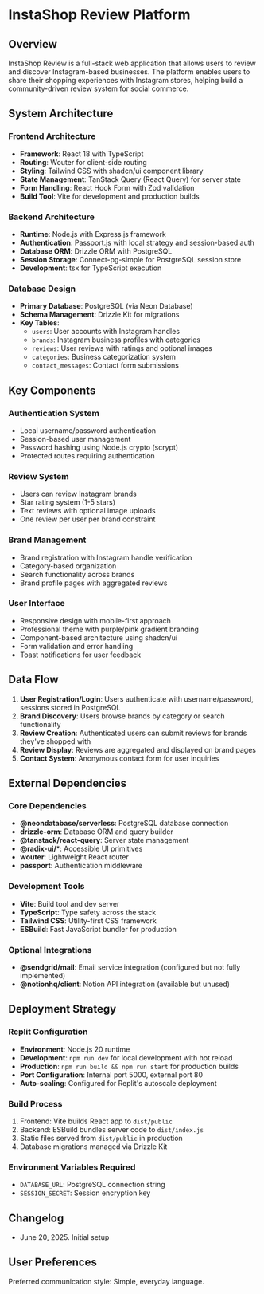 # InstaShop Review Platform

## Overview

InstaShop Review is a full-stack web application that allows users to review and discover Instagram-based businesses. The platform enables users to share their shopping experiences with Instagram stores, helping build a community-driven review system for social commerce.

## System Architecture

### Frontend Architecture
- **Framework**: React 18 with TypeScript
- **Routing**: Wouter for client-side routing
- **Styling**: Tailwind CSS with shadcn/ui component library
- **State Management**: TanStack Query (React Query) for server state
- **Form Handling**: React Hook Form with Zod validation
- **Build Tool**: Vite for development and production builds

### Backend Architecture
- **Runtime**: Node.js with Express.js framework
- **Authentication**: Passport.js with local strategy and session-based auth
- **Database ORM**: Drizzle ORM with PostgreSQL
- **Session Storage**: Connect-pg-simple for PostgreSQL session store
- **Development**: tsx for TypeScript execution

### Database Design
- **Primary Database**: PostgreSQL (via Neon Database)
- **Schema Management**: Drizzle Kit for migrations
- **Key Tables**:
  - `users`: User accounts with Instagram handles
  - `brands`: Instagram business profiles with categories
  - `reviews`: User reviews with ratings and optional images
  - `categories`: Business categorization system
  - `contact_messages`: Contact form submissions

## Key Components

### Authentication System
- Local username/password authentication
- Session-based user management
- Password hashing using Node.js crypto (scrypt)
- Protected routes requiring authentication

### Review System
- Users can review Instagram brands
- Star rating system (1-5 stars)
- Text reviews with optional image uploads
- One review per user per brand constraint

### Brand Management
- Brand registration with Instagram handle verification
- Category-based organization
- Search functionality across brands
- Brand profile pages with aggregated reviews

### User Interface
- Responsive design with mobile-first approach
- Professional theme with purple/pink gradient branding
- Component-based architecture using shadcn/ui
- Form validation and error handling
- Toast notifications for user feedback

## Data Flow

1. **User Registration/Login**: Users authenticate with username/password, sessions stored in PostgreSQL
2. **Brand Discovery**: Users browse brands by category or search functionality
3. **Review Creation**: Authenticated users can submit reviews for brands they've shopped with
4. **Review Display**: Reviews are aggregated and displayed on brand pages
5. **Contact System**: Anonymous contact form for user inquiries

## External Dependencies

### Core Dependencies
- **@neondatabase/serverless**: PostgreSQL database connection
- **drizzle-orm**: Database ORM and query builder
- **@tanstack/react-query**: Server state management
- **@radix-ui/***: Accessible UI primitives
- **wouter**: Lightweight React router
- **passport**: Authentication middleware

### Development Tools
- **Vite**: Build tool and dev server
- **TypeScript**: Type safety across the stack
- **Tailwind CSS**: Utility-first CSS framework
- **ESBuild**: Fast JavaScript bundler for production

### Optional Integrations
- **@sendgrid/mail**: Email service integration (configured but not fully implemented)
- **@notionhq/client**: Notion API integration (available but unused)

## Deployment Strategy

### Replit Configuration
- **Environment**: Node.js 20 runtime
- **Development**: `npm run dev` for local development with hot reload
- **Production**: `npm run build && npm run start` for production builds
- **Port Configuration**: Internal port 5000, external port 80
- **Auto-scaling**: Configured for Replit's autoscale deployment

### Build Process
1. Frontend: Vite builds React app to `dist/public`
2. Backend: ESBuild bundles server code to `dist/index.js`
3. Static files served from `dist/public` in production
4. Database migrations managed via Drizzle Kit

### Environment Variables Required
- `DATABASE_URL`: PostgreSQL connection string
- `SESSION_SECRET`: Session encryption key

## Changelog
- June 20, 2025. Initial setup

## User Preferences

Preferred communication style: Simple, everyday language.
